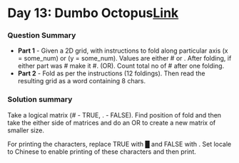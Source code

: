 # Day 13: Dumbo Octopus[Link](https://adventofcode.com/2021/day/13)

### Question Summary
- **Part 1** - Given a 2D grid, with instructions to fold along particular axis (x = some_num) or (y = some_num). Values are either # or . After folding, if either part was # make it #. (OR). Count total no of # after one folding. 
- **Part 2** - Fold as per the instructions (12 foldings). Then read the resulting grid as a word containing 8 chars.

### Solution summary 

Take a logical matrix (# - TRUE, . - FALSE). Find position of fold and then take the either side of matrices and do an OR to create a new matrix of smaller size. 

For printing the characters, replace TRUE with █ and FALSE with . Set locale to Chinese to enable printing of these characters and then print. 


